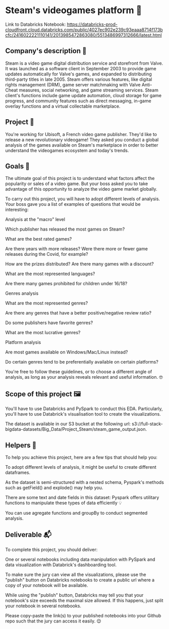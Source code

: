 # Steam's videogames platform 👾

Link to Databricks Notebook: https://databricks-prod-cloudfront.cloud.databricks.com/public/4027ec902e239c93eaaa8714f173bcfc/2416022221110141/2013985472863080/5513486997312666/latest.html

## Company's description 📇
Steam is a video game digital distribution service and storefront from Valve. It was launched as a software client in September 2003 to provide game updates automatically for Valve's games, and expanded to distributing third-party titles in late 2005. Steam offers various features, like digital rights management (DRM), game server matchmaking with Valve Anti-Cheat measures, social networking, and game streaming services. Steam client's functions include game update automation, cloud storage for game progress, and community features such as direct messaging, in-game overlay functions and a virtual collectable marketplace.

## Project 🚧
You're working for Ubisoft, a French video game publisher. They'd like to release a new revolutionary videogame! They asked you conduct a global analysis of the games available on Steam's marketplace in order to better understand the videogames ecosystem and today's trends.

## Goals 🎯
The ultimate goal of this project is to understand what factors affect the popularity or sales of a video game. But your boss asked you to take advantage of this opportunity to analyze the video game market globally.

To carry out this project, you will have to adopt different levels of analysis. Your boss gave you a list of examples of questions that would be interesting:

Analysis at the "macro" level

Which publisher has released the most games on Steam?

What are the best rated games?

Are there years with more releases? Were there more or fewer game releases during the Covid, for example?

How are the prizes distributed? Are there many games with a discount?

What are the most represented languages?

Are there many games prohibited for children under 16/18?

Genres analysis

What are the most represented genres?

Are there any genres that have a better positive/negative review ratio?

Do some publishers have favorite genres?

What are the most lucrative genres?

Platform analysis

Are most games available on Windows/Mac/Linux instead?

Do certain genres tend to be preferentially available on certain platforms?

You're free to follow these guidelines, or to choose a different angle of analysis, as long as your analysis reveals relevant and useful information. 🤓

## Scope of this project 🖼️
You'll have to use Databricks and PySpark to conduct this EDA. Particularly, you'll have to use Databrick's visualisation tool to create the visualizations.

The dataset is available in our S3 bucket at the following url: s3://full-stack-bigdata-datasets/Big_Data/Project_Steam/steam_game_output.json.

## Helpers 🦮
To help you achieve this project, here are a few tips that should help you:

To adopt different levels of analysis, it might be useful to create different dataframes.

As the dataset is semi-structured with a nested schema, Pyspark's methods such as getField() and explode() may help you.

There are some text and date fields in this dataset: Pyspark offers utilitary functions to manipulate these types of data efficiently 💡

You can use agregate functions and groupBy to conduct segmented analysis.

## Deliverable 📬
To complete this project, you should deliver:

One or several notebooks including data manipulation with PySpark and data visualization with Databrick's dashboarding tool.

To make sure the jury can view all the visualizations, please use the "publish" button on Databricks notebooks to create a public url where a copy of your notebook will be available.

While using the "publish" button, Databricks may tell you that your notebook's size exceeds the maximal size allowed. If this happens, just split your notebook in several notebooks.

Please copy-paste the link(s) to your published notebooks into your Github repo such that the jury can access it easily. 😌
